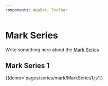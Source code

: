 ```yaml
---
components: AppBar, Toolbar
---
```


# Mark Series

Write something here about the [Mark  Series](https://material.io/guidelines/layout/structure.html#structure-app-bar)

## Mark Series 1

{{demo='pages/series/mark/MarkSeries1.js'}}
